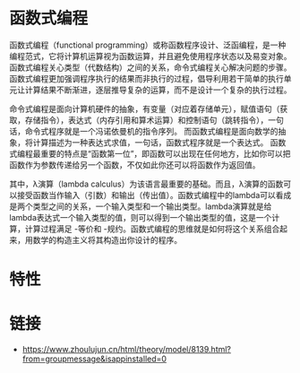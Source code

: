 # 函数式编程

函数式编程（functional programming）或称函数程序设计、泛函编程，是一种编程范式，它将计算机运算视为函数运算，并且避免使用程序状态以及易变对象。函数式编程关心类型（代数结构）之间的关系，命令式编程关心解决问题的步骤。函数式编程更加强调程序执行的结果而非执行的过程，倡导利用若干简单的执行单元让计算结果不断渐进，逐层推导复杂的运算，而不是设计一个复杂的执行过程。

命令式编程是面向计算机硬件的抽象，有变量（对应着存储单元），赋值语句（获取，存储指令），表达式（内存引用和算术运算）和控制语句（跳转指令），一句话，命令式程序就是一个冯诺依曼机的指令序列。
而函数式编程是面向数学的抽象，将计算描述为一种表达式求值，一句话，函数式程序就是一个表达式。
函数式编程最重要的特点是“函数第一位”，即函数可以出现在任何地方，比如你可以把函数作为参数传递给另一个函数，不仅如此你还可以将函数作为返回值。

其中，λ演算（lambda calculus）为该语言最重要的基础。而且，λ演算的函数可以接受函数当作输入（引数）和输出（传出值）。函数式编程中的lambda可以看成是两个类型之间的关系，一个输入类型和一个输出类型。lambda演算就是给lambda表达式一个输入类型的值，则可以得到一个输出类型的值，这是一个计算，计算过程满足  -等价和  -规约。函数式编程的思维就是如何将这个关系组合起来，用数学的构造主义将其构造出你设计的程序。

# 特性

# 链接

- https://www.zhoulujun.cn/html/theory/model/8139.html?from=groupmessage&isappinstalled=0